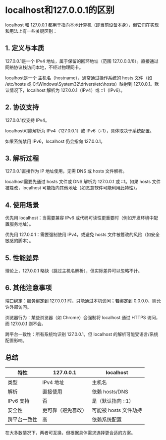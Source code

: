 # localhost和127.0.0.1的区别

localhost 和 127.0.0.1 都用于指向本地计算机（即当前设备本身），但它们在实现和用法上有一些关键区别：

## 1. 定义与本质

127.0.0.1是一个 IPv4 地址，属于保留的回环地址（范围 127.0.0.0/8）。直接通过网络协议栈访问本地，不经过物理网卡。

localhost是一个 主机名（hostname），通常通过操作系统的 hosts 文件（如 /etc/hosts 或 C:\Windows\System32\drivers\etc\hosts）映射到 127.0.0.1。默认情况下，localhost 解析为 127.0.0.1（IPv4）或 ::1（IPv6）。

## 2. 协议支持
127.0.0.1仅支持 IPv4。

localhost可能解析为 IPv4（127.0.0.1）或 IPv6（::1），具体取决于系统配置。

如果系统禁用 IPv6，localhost 仍会指向 127.0.0.1。

## 3. 解析过程

127.0.0.1直接作为 IP 地址使用，无需 DNS 或 hosts 文件解析。

localhost需要先通过 hosts 文件或 DNS 解析为 127.0.0.1 或 ::1。如果 hosts 文件被篡改，localhost 可能指向其他地址（如恶意软件可能利用此特性）。

## 4. 使用场景

优先用 localhost：当需要兼容 IPv6 或代码可读性更重要时（例如开发环境中配置服务地址）。

优先用 127.0.0.1：需要强制使用 IPv4，或避免 hosts 文件被篡改的风险（如安全敏感的脚本）。

## 5. 性能差异

理论上，127.0.0.1 略快（跳过主机名解析），但实际差异可以忽略不计。

## 6. 其他注意事项

端口绑定：服务绑定到 127.0.0.1 时，只能通过本机访问；若绑定到 0.0.0.0，则允许外部访问。

浏览器行为：某些浏览器（如 Chrome）会强制将 localhost 通过 HTTPS 访问，而 127.0.0.1 则不会。

跨平台一致性：所有系统均识别 127.0.0.1，但 localhost 的解析可能受语言/系统配置影响。

## 总结

|特性|    127.0.0.1  | localhost|
|-------|------------|------------|
|类型|    IPv4 地址 |  主机名|
|解析 |   直接使用 |   依赖 hosts/DNS|
|IPv6 支持|   否|  是（默认指向 ::1）|
|安全性 | 更可靠（避免篡改）|  可能被 hosts 文件劫持|
|跨平台一致性 |   高 | 依赖系统配置|

在大多数情况下，两者可互换，但根据具体需求选择更合适的方案。

